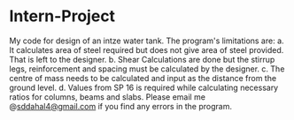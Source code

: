 # Intern-Project
My code for design of an intze water tank.
The program's limitations are:
a. It calculates area of steel required but does not give area of steel provided. That is left to the designer.
b. Shear Calculations are done but the stirrup legs, reinforcement and spacing must be calculated by the designer.
c. The centre of mass needs to be calculated and input as the distance from the ground level.
d. Values from SP 16 is required while calculating necessary ratios for columns, beams and slabs.
Please email me @sddahal4@gmail.com if you find any errors in the program.
